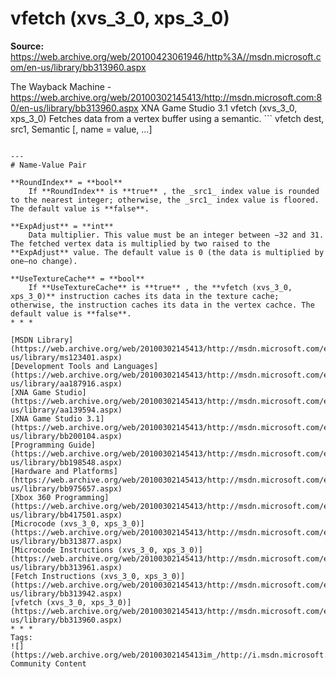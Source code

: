 # vfetch (xvs_3_0, xps_3_0)

**Source:** https://web.archive.org/web/20100423061946/http%3A//msdn.microsoft.com/en-us/library/bb313960.aspx

The Wayback Machine - https://web.archive.org/web/20100302145413/http://msdn.microsoft.com:80/en-us/library/bb313960.aspx
XNA Game Studio 3.1
vfetch (xvs_3_0, xps_3_0)
Fetches data from a vertex buffer using a semantic.  ```
vfetch dest, src1, Semantic [, name = value, ...]
```
  
---  
# Name-Value Pair 

**RoundIndex** = **bool** 
    If **RoundIndex** is **true** , the _src1_ index value is rounded to the nearest integer; otherwise, the _src1_ index value is floored. The default value is **false**. 

**ExpAdjust** = **int** 
    Data multiplier. This value must be an integer between −32 and 31. The fetched vertex data is multiplied by two raised to the **ExpAdjust** value. The default value is 0 (the data is multiplied by one—no change). 

**UseTextureCache** = **bool** 
    If **UseTextureCache** is **true** , the **vfetch (xvs_3_0, xps_3_0)** instruction caches its data in the texture cache; otherwise, the instruction caches its data in the vertex cachce. The default value is **false**.
* * *
  
[MSDN Library](https://web.archive.org/web/20100302145413/http://msdn.microsoft.com/en-us/library/ms123401.aspx)  
[Development Tools and Languages](https://web.archive.org/web/20100302145413/http://msdn.microsoft.com/en-us/library/aa187916.aspx)  
[XNA Game Studio](https://web.archive.org/web/20100302145413/http://msdn.microsoft.com/en-us/library/aa139594.aspx)  
[XNA Game Studio 3.1](https://web.archive.org/web/20100302145413/http://msdn.microsoft.com/en-us/library/bb200104.aspx)  
[Programming Guide](https://web.archive.org/web/20100302145413/http://msdn.microsoft.com/en-us/library/bb198548.aspx)  
[Hardware and Platforms](https://web.archive.org/web/20100302145413/http://msdn.microsoft.com/en-us/library/bb975657.aspx)  
[Xbox 360 Programming](https://web.archive.org/web/20100302145413/http://msdn.microsoft.com/en-us/library/bb417501.aspx)  
[Microcode (xvs_3_0, xps_3_0)](https://web.archive.org/web/20100302145413/http://msdn.microsoft.com/en-us/library/bb313877.aspx)  
[Microcode Instructions (xvs_3_0, xps_3_0)](https://web.archive.org/web/20100302145413/http://msdn.microsoft.com/en-us/library/bb313961.aspx)  
[Fetch Instructions (xvs_3_0, xps_3_0)](https://web.archive.org/web/20100302145413/http://msdn.microsoft.com/en-us/library/bb313942.aspx)  
[vfetch (xvs_3_0, xps_3_0)](https://web.archive.org/web/20100302145413/http://msdn.microsoft.com/en-us/library/bb313960.aspx)
* * *
Tags: 
![](https://web.archive.org/web/20100302145413im_/http://i.msdn.microsoft.com/Global/Images/wiki.gif)
Community Content
